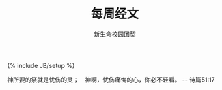 ﻿---
layout: post
title: "每周经文"
description: ""
author: "新生命校园团契"
category: 经文分享
tags: [灵修]
---
{% include JB/setup %}

神所要的祭就是忧伤的灵；　神啊，忧伤痛悔的心，你必不轻看。 -- 诗篇51:17